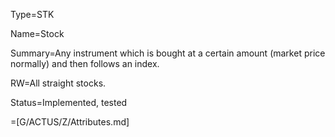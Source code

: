 Type=STK

Name=Stock

Summary=Any instrument which is bought at a certain amount (market
price normally) and then follows an index.

RW=All straight stocks.

Status=Implemented, tested

=[G/ACTUS/Z/Attributes.md]